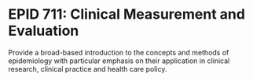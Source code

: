 # EPID 711: Clinical Measurement and Evaluation

Provide a broad-based introduction to the concepts and methods of epidemiology with particular emphasis on their application in clinical research, clinical practice and health care policy.